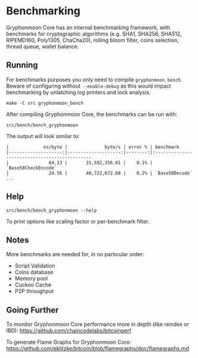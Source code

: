 Benchmarking
============

Gryphonmoon Core has an internal benchmarking framework, with benchmarks
for cryptographic algorithms (e.g. SHA1, SHA256, SHA512, RIPEMD160, Poly1305, ChaCha20), rolling bloom filter, coins selection,
thread queue, wallet balance.

Running
---------------------

For benchmarks purposes you only need to compile `gryphonmoon_bench`. Beware of configuring without `--enable-debug` as this would impact
benchmarking by unlatching log printers and lock analysis.

    make -C src gryphonmoon_bench

After compiling Gryphonmoon Core, the benchmarks can be run with:

    src/bench/bench_gryphonmoon

The output will look similar to:
```
|             ns/byte |              byte/s | error % | benchmark
|--------------------:|--------------------:|--------:|:----------------------------------------------
|               64.13 |       15,592,356.01 |    0.1% | `Base58CheckEncode`
|               24.56 |       40,722,672.68 |    0.2% | `Base58Decode`
...
```

Help
---------------------

    src/bench/bench_gryphonmoon --help

To print options like scaling factor or per-benchmark filter.

Notes
---------------------
More benchmarks are needed for, in no particular order:
- Script Validation
- Coins database
- Memory pool
- Cuckoo Cache
- P2P throughput

Going Further
--------------------

To monitor Gryphonmoon Core performance more in depth (like reindex or IBD): https://github.com/chaincodelabs/bitcoinperf

To generate Flame Graphs for Gryphonmoon Core: https://github.com/eklitzke/bitcoin/blob/flamegraphs/doc/flamegraphs.md

